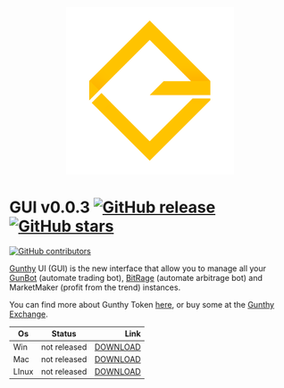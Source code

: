 
<p align="center">
  <img width="300" height="300" src="https://github.com/AndreaDev3D/GUI/blob/master/logo-xl.png" title="Gunthy logo">
</p>

# GUI v0.0.3 [![GitHub release](https://img.shields.io/github/release/AndreaDev3D/GUI.svg)](https://GitHub.com/AndreaDev3D/GUI/releases/) [![GitHub stars](https://img.shields.io/github/stars/AndreaDev3D/GUI.svg?style=social&label=Star&maxAge=2592000)](https://github.com/AndreaDev3D/GUI/stargazers)

[![GitHub contributors](https://img.shields.io/github/contributors/AndreaDev3D/GUI.svg)](https://github.com/AndreaDev3D/GUI/graphs/contributors/)

[Gunthy](https://gunthy.org/) UI (GUI) is the new interface that allow you to manage all your [GunBot](https://gunthy.org/gunbot/) (automate trading bot), [BitRage](https://gunthy.org/bitrage/) (automate arbitrage bot) and MarketMaker (profit from the trend) instances.

You can find more about Gunthy Token [here](https://gunthy.org/token/), or buy some at the [Gunthy Exchange](https://exchange.gunthy.org/).

| Os            | Status        | Link      |
| ------------- |:-------------:| ---------:|
| Win           | not released  | [DOWNLOAD](https://github.com/AndreaDev3D/GUI/releases) |
| Mac           | not released  | [DOWNLOAD](https://github.com/AndreaDev3D/GUI/releases) |
| LInux         | not released  | [DOWNLOAD](https://github.com/AndreaDev3D/GUI/releases) |

